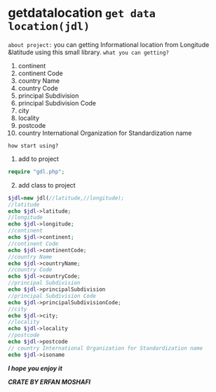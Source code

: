 # getdatalocation                              `get data location(jdl)`
`about project:`
you can getting Informational location from Longitude &latitude using this small library.
`what you can getting?`

 

 1. continent
 2. continent Code
 3. country Name
 4. country Code
 5. principal Subdivision
 6. principal Subdivision Code
 7. city
 8. locality
 9. postcode
 10. country International Organization for Standardization name
 
 
`how start using?`
 1. add to project 
 
``````php
require "gdl.php";
``````
2. add class to project
```````php
$jdl=new jdl(//latitude,//longitude);
//latitude
echo $jdl->latitude;
//longitude
echo $jdl->longitude;
//continent
echo $jdl->continent;
//continent Code
echo $jdl->continentCode;
//country Name
echo $jdl->countryName;
//country Code
echo $jdl->countryCode;
//principal Subdivision
echo $jdl->principalSubdivision
//principal Subdivision Code
echo $jdl->principalSubdivisionCode;
//city
echo $jdl->city;
//locality 
echo $jdl->locality
//postcode
echo $jdl->postcode
// country International Organization for Standardization name
echo $jdl->isoname
```````
***I hope you enjoy it***

***CRATE BY ERFAN MOSHAFI***
